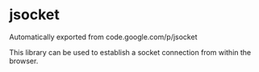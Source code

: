 # jsocket
Automatically exported from code.google.com/p/jsocket

This library can be used to establish a socket connection from within the browser.
